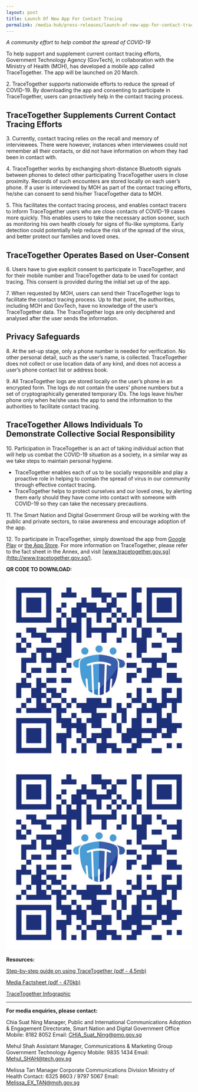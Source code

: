 ```yaml
---
layout: post
title: Launch Of New App For Contact Tracing
permalink: /media-hub/press-releases/launch-of-new-app-for-contact-tracing
---
```


_A community effort to help combat the spread of COVID-19_

To help support and supplement current contact tracing efforts, Government Technology Agency (GovTech), in collaboration with the Ministry of Health (MOH), has developed a mobile app called TraceTogether. The app will be launched on 20 March.

2\. TraceTogether supports nationwide efforts to reduce the spread of COVID-19. By downloading the app and consenting to participate in TraceTogether, users can proactively help in the contact tracing process.

## TraceTogether Supplements Current Contact Tracing Efforts

3\. Currently, contact tracing relies on the recall and memory of interviewees. There were however, instances when interviewees could not remember all their contacts, or did not have information on whom they had been in contact with.

4\. TraceTogether works by exchanging short-distance Bluetooth signals between phones to detect other participating TraceTogether users in close proximity. Records of such encounters are stored locally on each user’s phone. If a user is interviewed by MOH as part of the contact tracing efforts, he/she can consent to send his/her TraceTogether data to MOH.

5\. This facilitates the contact tracing process, and enables contact tracers to inform TraceTogether users who are close contacts of COVID-19 cases more quickly. This enables users to take the necessary action sooner, such as monitoring his own health closely for signs of flu-like symptoms. Early detection could potentially help reduce the risk of the spread of the virus, and better protect our families and loved ones.

## TraceTogether Operates Based on User-Consent

6\. Users have to give explicit consent to participate in TraceTogether, and for their mobile number and TraceTogether data to be used for contact tracing. This consent is provided during the initial set up of the app.

7\. When requested by MOH, users can send their TraceTogether logs to facilitate the contact tracing process. Up to that point, the authorities, including MOH and GovTech, have no knowledge of the user’s TraceTogether data. The TraceTogether logs are only deciphered and analysed after the user sends the information.

## Privacy Safeguards

8\. At the set-up stage, only a phone number is needed for verification. No other personal detail, such as the user’s name, is collected. TraceTogether does not collect or use location data of any kind, and does not access a user’s phone contact list or address book.

9\. All TraceTogether logs are stored locally on the user’s phone in an encrypted form. The logs do not contain the users’ phone numbers but a set of cryptographically generated temporary IDs. The logs leave his/her phone only when he/she uses the app to send the information to the authorities to facilitate contact tracing.

## TraceTogether Allows Individuals To Demonstrate Collective Social Responsibility

10\. Participation in TraceTogether is an act of taking individual action that will help us combat the COVID-19 situation as a society, in a similar way as we take steps to maintain personal hygiene.

  * TraceTogether enables each of us to be socially responsible and play a proactive role in helping to contain the spread of virus in our community through effective contact tracing.
  * TraceTogether helps to protect ourselves and our loved ones, by alerting them early should they have come into contact with someone with COVID-19 so they can take the necessary precautions.

11\. The Smart Nation and Digital Government Group will be working with the public and private sectors, to raise awareness and encourage adoption of the app.

12\. To participate in TraceTogether, simply download the app from  [Google Play](https://play.google.com/store/apps/details?id=sg.gov.tech.bluetrace&hl=en)  or  [the App Store](https://apps.apple.com/us/app/tracetogether/id1498276074). For more information on TraceTogether, please refer to the fact sheet in the Annex, and visit  [www.tracetogether.gov.sg](http://www.tracetogether.gov.sg/).

**QR CODE TO DOWNLOAD:**

<div style="flex:50%"><img alt="trace together qr code for app download" src="/files/press-releases/2020/QR-code-TT-20-mar-2020.jpeg"></a>



<div style="width:100%;display:flex;justify-content:center;"><div style="flex:50%"><img alt="trace together qr code for app download" src="/files/press-releases/2020/QR-code-TT-20-mar-2020.jpeg"></a></div></div>
 

**Resources:**

[Step-by-step guide on using TraceTogether (pdf - 4.5mb)](/files/press-releases/2020/tracetogether-step-by-step-guide.pdf)

[Media Factsheet (pdf - 470kb)](/files/press-releases/2020/sndgg-tracetogether-media-factsheet-20-mar-20.pdf)

[TraceTogether Infographic](/files/press-releases/2020/tracetogether-infographic-20-mar-2020.jpeg)

---

**For media enquiries, please contact:**

Chia Suat Ning
Manager, Public and International Communications
Adoption & Engagement Directorate, Smart Nation and Digital Government Office
Mobile: 8182 8052
Email:  [CHIA_Suat_Ning@pmo.gov.sg](mailto:CHIA_Suat_Ning@pmo.gov.sg)

Mehul Shah
Assistant Manager, Communications & Marketing Group
Government Technology Agency
Mobile: 9835 1434
Email:  [Mehul_SHAH@tech.gov.sg](mailto:Mehul_SHAH@tech.gov.sg)

Melissa Tan
Manager
Corporate Communications Division
Ministry of Health
Contact: 6325 8603 / 9797 5067
Email:  [Melissa_EX_TAN@moh.gov.sg](mailto:Melissa_EX_TAN@moh.gov.sg)

